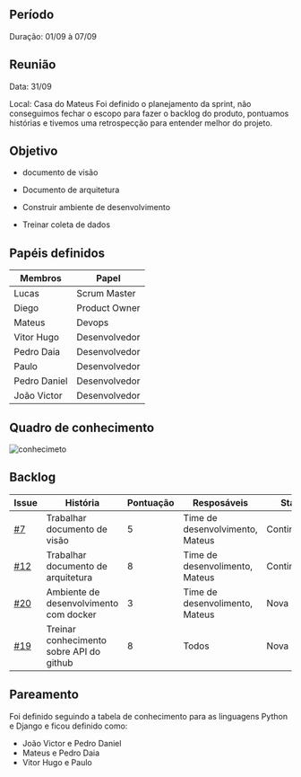 
## Período

Duração: 01/09 à 07/09



## Reunião

Data: 31/09

Local: Casa do Mateus
Foi definido o planejamento da sprint, não conseguimos fechar o escopo para fazer o backlog do produto, pontuamos histórias e tivemos uma retrospecção para entender melhor do projeto.



## Objetivo



- documento de visão

- Documento de arquitetura

- Construir ambiente de desenvolvimento

- Treinar coleta de dados

## Papéis definidos

|**Membros**|**Papel**|
|--|--|
| Lucas | Scrum Master |
| Diego | Product Owner |
| Mateus | Devops |
| Vitor Hugo | Desenvolvedor |
| Pedro Daia | Desenvolvedor |
| Paulo | Desenvolvedor |
| Pedro Daniel | Desenvolvedor |
| João Victor | Desenvolvedor |


## Quadro de conhecimento

![conhecimeto](https://i.imgur.com/Qt8TDkc.png)




## Backlog

| **Issue** | **História** | **Pontuação** | **Resposáveis** | **Status** |
|--|--|--|--|--|
| [#7](https://github.com/fga-eps-mds/2019.2-Git-Breakdown/issues/7) | Trabalhar documento de visão | 5 | Time de desenvolvimento, Mateus | Continuidade |
| [#12](https://github.com/fga-eps-mds/2019.2-Git-Breakdown/issues/12)  | Trabalhar documento de arquitetura | 8 | Time de desenvolimento, Mateus | Continuidade |
| [#20](https://github.com/fga-eps-mds/2019.2-Git-Breakdown/issues/12)  | Ambiente de desenvolvimento com docker | 3 | Time de desenvolimento, Mateus | Nova |
| [#19](https://github.com/fga-eps-mds/2019.2-Git-Breakdown/issues/12)  | Treinar conhecimento sobre API do github | 8 | Todos | Nova |





## Pareamento

Foi definido seguindo a tabela de conhecimento para as linguagens Python e Django e ficou definido como:

 - João Victor e Pedro Daniel
 - Mateus e Pedro Daia
 - Vitor Hugo e Paulo
